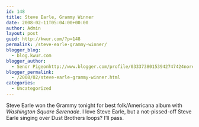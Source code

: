 ```yaml
---
id: 148
title: Steve Earle, Grammy Winner
date: 2008-02-11T05:04:00+00:00
author: Admin
layout: post
guid: http://kwur.com/?p=148
permalink: /steve-earle-grammy-winner/
blogger_blog:
  - blog.kwur.com
blogger_author:
  - Senor Pigeonhttp://www.blogger.com/profile/03337380153942747424noreply@blogger.com
blogger_permalink:
  - /2008/02/steve-earle-grammy-winner.html
categories:
  - Uncategorized
---
```

<div class="pf-content">
  <p>
    Steve Earle won the Grammy tonight for best folk/Americana album with <span style="font-style: italic;">Washington Square Serenade</span>. I love Steve Earle, but a not-pissed-off Steve Earle singing over Dust Brothers loops? I&#8217;ll pass.
  </p>
</div>